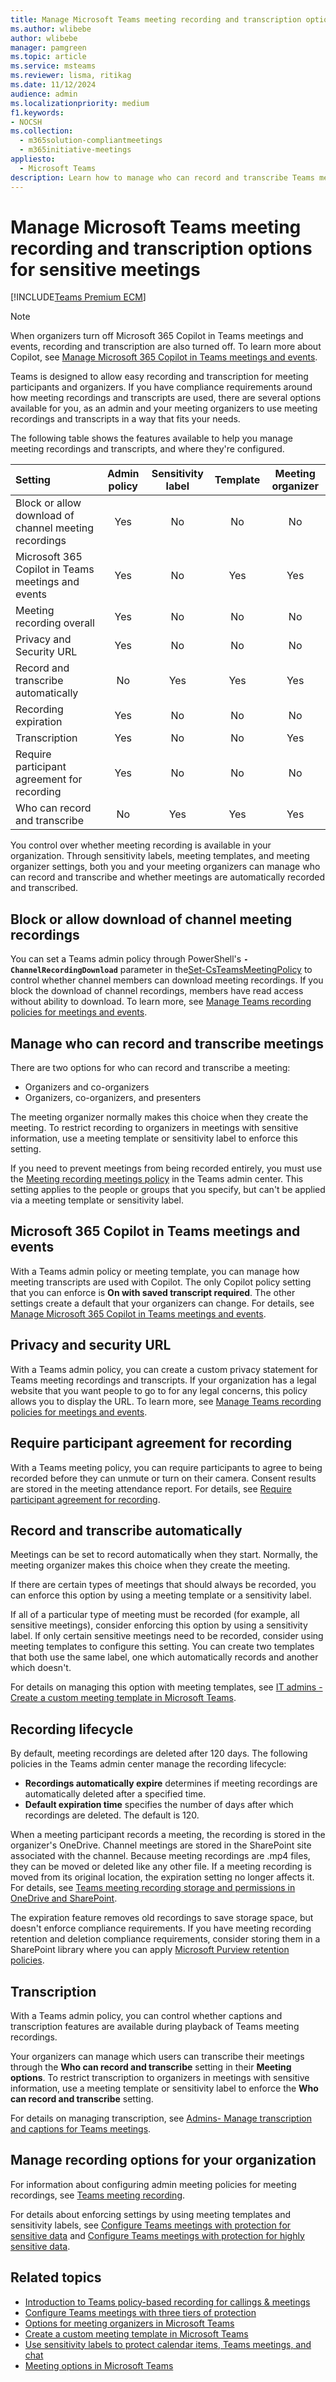 ```yaml
---
title: Manage Microsoft Teams meeting recording and transcription options for sensitive meetings
ms.author: wlibebe
author: wlibebe
manager: pamgreen
ms.topic: article
ms.service: msteams
ms.reviewer: lisma, ritikag
ms.date: 11/12/2024
audience: admin
ms.localizationpriority: medium
f1.keywords:
- NOCSH
ms.collection: 
  - m365solution-compliantmeetings
  - m365initiative-meetings
appliesto: 
  - Microsoft Teams
description: Learn how to manage who can record and transcribe Teams meetings, automatic recording, and the recording lifecycle for sensitive meetings.
---
```


# Manage Microsoft Teams meeting recording and transcription options for sensitive meetings

[!INCLUDE[Teams Premium ECM](includes/teams-premium-ecm.md)]

> [!NOTE]
> When organizers turn off Microsoft 365 Copilot in Teams meetings and events, recording and transcription are also turned off. To learn more about Copilot, see [Manage Microsoft 365 Copilot in Teams meetings and events](copilot-teams-transcription.md).

Teams is designed to allow easy recording and transcription for meeting participants and organizers. If you have compliance requirements around how meeting recordings and transcripts are used, there are several options available for you, as an admin and your meeting organizers to use meeting recordings and transcripts in a way that fits your needs.

The following table shows the features available to help you manage meeting recordings and transcripts, and where they're configured.

|Setting|Admin policy|Sensitivity label|Template|Meeting organizer|
|:------|:----------:|:---------------:|:------:|:---------------:|
|Block or allow download of channel meeting recordings|Yes|No|No|No|
|Microsoft 365 Copilot in Teams meetings and events|Yes|No|Yes|Yes|
|Meeting recording overall|Yes|No|No|No|
|Privacy and Security URL|Yes|No|No|No|
|Record and transcribe automatically|No|Yes|Yes|Yes|
|Recording expiration|Yes|No|No|No|
|Transcription|Yes|No|No|Yes|
|Require participant agreement for recording|Yes|No|No|No|
|Who can record and transcribe|No|Yes|Yes|Yes|

You control over whether meeting recording is available in your organization. Through sensitivity labels, meeting templates, and meeting organizer settings, both you and your meeting organizers can manage who can record and transcribe and whether meetings are automatically recorded and transcribed.

## Block or allow download of channel meeting recordings

You can set a Teams admin policy through PowerShell's **`-ChannelRecordingDownload`** parameter in the[Set-CsTeamsMeetingPolicy](/powershell/module/teams/set-csteamsmeetingpolicy) to control whether channel members can download meeting recordings. If you block the download of channel recordings, members have read access without ability to download. To learn more, see [Manage Teams recording policies for meetings and events](meeting-recording.md#block-or-allow-download-of-channel-meeting-recordings).

## Manage who can record and transcribe meetings

There are two options for who can record and transcribe a meeting:

- Organizers and co-organizers
- Organizers, co-organizers, and presenters

The meeting organizer normally makes this choice when they create the meeting. To restrict recording to organizers in meetings with sensitive information, use a meeting template or sensitivity label to enforce this setting.

If you need to prevent meetings from being recorded entirely, you must use the [Meeting recording meetings policy](meeting-recording.md#allow-or-prevent-users-from-recording-meetings) in the Teams admin center. This setting applies to the people or groups that you specify, but can't be applied via a meeting template or sensitivity label.

## Microsoft 365 Copilot in Teams meetings and events

With a Teams admin policy or meeting template, you can manage how meeting transcripts are used with Copilot. The only Copilot policy setting that you can enforce is **On with saved transcript required**. The other settings create a default that your organizers can change. For details, see [Manage Microsoft 365 Copilot in Teams meetings and events](copilot-teams-transcription.md).

## Privacy and security URL

With a Teams admin policy, you can create a custom privacy statement for Teams meeting recordings and transcripts. If your organization has a legal website that you want people to go to for any legal concerns, this policy allows you to display the URL. To learn more, see [Manage Teams recording policies for meetings and events](meeting-recording.md#set-a-custom-privacy-policy-url).

## Require participant agreement for recording

With a Teams meeting policy, you can require participants to agree to being recorded before they can unmute or turn on their camera. Consent results are stored in the meeting attendance report. For details, see [Require participant agreement for recording](meeting-recording.md#require-participant-agreement-for-recording-and-transcription).

## Record and transcribe automatically

Meetings can be set to record automatically when they start. Normally, the meeting organizer makes this choice when they create the meeting.

If there are certain types of meetings that should always be recorded, you can enforce this option by using a meeting template or a sensitivity label.

If all of a particular type of meeting must be recorded (for example, all sensitive meetings), consider enforcing this option by using a sensitivity label. If only certain sensitive meetings need to be recorded, consider using meeting templates to configure this setting. You can create two templates that both use the same label, one which automatically records and another which doesn't.

For details on managing this option with meeting templates, see [IT admins - Create a custom meeting template in Microsoft Teams](create-custom-meeting-template.md#recording--transcription).

## Recording lifecycle

By default, meeting recordings are deleted after 120 days. The following policies in the Teams admin center manage the recording lifecycle:

- **Recordings automatically expire** determines if meeting recordings are automatically deleted after a specified time.
- **Default expiration time** specifies the number of days after which recordings are deleted. The default is 120.

When a meeting participant records a meeting, the recording is stored in the organizer's OneDrive. Channel meetings are stored in the SharePoint site associated with the channel. Because meeting recordings are .mp4 files, they can be moved or deleted like any other file. If a meeting recording is moved from its original location, the expiration setting no longer affects it. For details, see [Teams meeting recording storage and permissions in OneDrive and SharePoint](tmr-meeting-recording-change.md).

The expiration feature removes old recordings to save storage space, but doesn't enforce compliance requirements. If you have meeting recording retention and deletion compliance requirements, consider storing them in a SharePoint library where you can apply [Microsoft Purview retention policies](/microsoft-365/compliance/retention).

## Transcription

With a Teams admin policy, you can control whether captions and transcription features are available during playback of Teams meeting recordings.

Your organizers can manage which users can transcribe their meetings through the **Who can record and transcribe** setting in their **Meeting options**. To restrict transcription to organizers in meetings with sensitive information, use a meeting template or sensitivity label to enforce the **Who can record and transcribe** setting.

 For details on managing transcription, see [Admins- Manage transcription and captions for Teams meetings](meeting-transcription-captions.md).

## Manage recording options for your organization

For information about configuring admin meeting policies for meeting recordings, see [Teams meeting recording](meeting-recording.md).

For details about enforcing settings by using meeting templates and sensitivity labels, see [Configure Teams meetings with protection for sensitive data](configure-meetings-sensitive-protection.md) and [Configure Teams meetings with protection for highly sensitive data](configure-meetings-highly-sensitive-protection.md).

## Related topics

- [Introduction to Teams policy-based recording for callings & meetings](teams-recording-policy.md)
- [Configure Teams meetings with three tiers of protection](configure-meetings-three-tiers-protection.md)
- [Options for meeting organizers in Microsoft Teams](https://support.microsoft.com/office/53261366-dbd5-45f9-aae9-a70e6354f88e)
- [Create a custom meeting template in Microsoft Teams](create-custom-meeting-template.md)
- [Use sensitivity labels to protect calendar items, Teams meetings, and chat](/purview/sensitivity-labels-meetings)
- [Meeting options in Microsoft Teams](https://support.microsoft.com/office/meeting-options-in-microsoft-teams-53261366-dbd5-45f9-aae9-a70e6354f88e)
